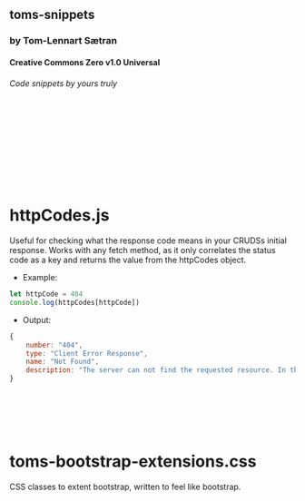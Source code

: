 ## toms-snippets
### by Tom-Lennart Sætran
#### Creative Commons Zero v1.0 Universal
###### Code snippets by yours truly

&nbsp;  
&nbsp;  
&nbsp;  
&nbsp;  
&nbsp;  
&nbsp;  
&nbsp;  
&nbsp;

# httpCodes.js

Useful for checking what the response code means in your CRUDSs initial response.
Works with any fetch method, as it only correlates the status code as a key and returns the value from the httpCodes object.

- Example:

```js
let httpCode = 404
console.log(httpCodes[httpCode])
```
- Output:

```js
{
    number: "404",
    type: "Client Error Response",
    name: "Not Found",
    description: "The server can not find the requested resource. In the browser, this means the URL is not recognized. In an API, this can also mean that the endpoint is valid but the resource itself does not exist. Servers may also send this response instead of 403 to hide the existence of a resource from an unauthorized client. This response code is probably the most famous one due to its frequent occurrence on the web."
}
```

&nbsp;  
&nbsp;  
&nbsp;  
&nbsp;

# toms-bootstrap-extensions.css

CSS classes to extent bootstrap, written to feel like bootstrap.

&nbsp;  
&nbsp;  
&nbsp;  
&nbsp;
